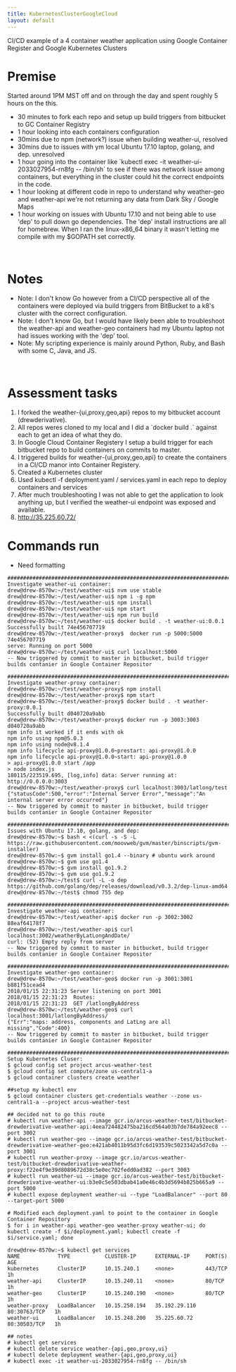 ```yaml
---
title: KubernetesClusterGoogleCloud
layout: default
---
```


CI/CD example of a 4 container weather application using Google
Container Register and Google Kubernetes Clusters

Premise
=======

Started around 1PM MST off and on through the day and spent roughly 5
hours on the this.

-   30 minutes to fork each repo and setup up build triggers from
    bitbucket to GC Container Registry
-   1 hour looking into each containers configuration
-   30mins due to npm (network?) issue when building weather-ui,
    resolved
-   30mins due to issues with ym local Ubuntu 17.10 laptop, golang, and
    dep. unresolved
-   1 hour going into the container like \`kubectl exec -it
    weather-ui-2033027954-rn8fg -- /bin/sh\` to see if there was network
    issue among containers, but everything in the cluster could hit the
    correct endpoints in the code.
-   1 hour looking at different code in repo to understand why
    weather-geo and weather-api we're not returning any data from Dark
    Sky / Google Maps
-   1 hour working on issues with Ubuntu 17.10 and not being able to use
    'dep' to pull down go dependencies. The 'dep' install instructions
    are all for homebrew. When I ran the linux-x86\_64 binary it wasn't
    letting me compile with my $GOPATH set correctly.

 

Notes
=====

-   Note: I don't know Go however from a CI/CD perspective all of the
    containers were deployed via build triggers from BitBucket to a k8's
    cluster with the correct configuration.
-   Note: I don't know Go, but I would have likely been able to
    troubleshoot the weather-api and weather-geo containers had my
    Ubuntu laptop not had issues working with the 'dep' tool.
-   Note: My scripting experience is mainly around Python, Ruby, and
    Bash with some C, Java, and JS.

 

Assessment tasks
================

1.  I forked the weather-{ui,proxy,geo,api} repos to my bitbucket
    account (drewderivative).
2.  All repos weres cloned to my local and I did a \`docker build .\`
    against each to get an idea of what they do.
3.  In Google Cloud Container Registery I setup a build trigger for each
    bitbucket repo to build containers on commits to master.
4.  I triggered builds for weather-{ui,proxy,geo,api} to create the
    containers in a CI/CD manor into Container Registery.
5.  Created a Kubernetes cluster
6.  Used kubectl -f deployment.yaml / services.yaml in each repo to
    deploy containers and services
7.  After much troubleshooting I was not able to get the application to
    look anything up, but I verified the weather-ui endpoint was exposed
    and available. 
8.  <http://35.225.60.72/>

Commands run
============

-   Need formatting

<!-- -->

    ############################################################################
    Investigate weather-ui container:
    drew@drew-8570w:~/test/weather-ui$ nvm use stable
    drew@drew-8570w:~/test/weather-ui$ npm i -g npm
    drew@drew-8570w:~/test/weather-ui$ npm install
    drew@drew-8570w:~/test/weather-ui$ npm start
    drew@drew-8570w:~/test/weather-ui$ npm run build
    drew@drew-8570w:~/test/weather-ui$ docker build . -t weather-ui:0.0.1
    Successfully built 74e456707719
    drew@drew-8570w:~/test/weather-proxy$  docker run -p 5000:5000 74e456707719
    serve: Running on port 5000
    drew@drew-8570w:~/test/weather-ui$ curl localhost:5000
    -- Now triggered by commit to master in bitbucket, build trigger builds contanier in Google Container Repositor

    ############################################################################
    Investigate weather-proxy container:
    drew@drew-8570w:~/test/weather-proxy$ npm install
    drew@drew-8570w:~/test/weather-proxy$ npm start
    drew@drew-8570w:~/test/weather-proxy$ docker build . -t weather-proxy:0.0.1
    Successfully built d040720a9abb
    drew@drew-8570w:~/test/weather-proxy$ docker run -p 3003:3003 d040720a9abb
    npm info it worked if it ends with ok
    npm info using npm@5.0.3
    npm info using node@v8.1.4
    npm info lifecycle api-proxy@1.0.0~prestart: api-proxy@1.0.0
    npm info lifecycle api-proxy@1.0.0~start: api-proxy@1.0.0
    > api-proxy@1.0.0 start /app
    > node index.js
    180115/223519.695, [log,info] data: Server running at: http://0.0.0.0:3003
    drew@drew-8570w:~/test/weather-proxy$ curl localhost:3003/latlong/test
    {"statusCode":500,"error":"Internal Server Error","message":"An internal server error occurred"}
    -- Now triggered by commit to master in bitbucket, build trigger builds contanier in Google Container Repositor

    ############################################################################
    Issues with Ubuntu 17.10, golang, and dep:
    drew@drew-8570w:~$ bash < <(curl -s -S -L https://raw.githubusercontent.com/moovweb/gvm/master/binscripts/gvm-installer)
    drew@drew-8570w:~$ gvm install go1.4 --binary # ubuntu work around
    drew@drew-8570w:~$ gvm use go1.4 
    drew@drew-8570w:~$ gvm install go1.9.2
    drew@drew-8570w:~$ gvm use go1.9.2
    drew@drew-8570w:~/test$ curl -L -o dep https://github.com/golang/dep/releases/download/v0.3.2/dep-linux-amd64
    drew@drew-8570w:~/test$ chmod 755 dep

    ############################################################################
    Investigate weather-api container:
    drew@drew-8570w:~/test/weather-api$ docker run -p 3002:3002 88eaf64178f7
    drew@drew-8570w:~/test/weather-api$ curl localhost:3002/weatherByLatLongAndDate/
    curl: (52) Empty reply from server
    -- Now triggered by commit to master in bitbucket, build trigger builds contanier in Google Container Repositor

    ############################################################################
    Investigate weather-geo container:
    drew@drew-8570w:~/test/weather-geo$ docker run -p 3001:3001 b881f51cead4
    2018/01/15 22:31:23 Server listening on port 3001
    2018/01/15 22:31:23  Routes:
    2018/01/15 22:31:23  GET /latlongByAddress
    drew@drew-8570w:~/test/weather-geo$ curl localhost:3001/latlongByAddress/
    {"Err":"maps: address, components and LatLng are all missing","Code":400}
    -- Now triggered by commit to master in bitbucket, build trigger builds contanier in Google Container Repositor

    ############################################################################
    Setup Kubernetes Cluser:
    $ gcloud config set project arcus-weather-test
    $ gcloud config set compute/zone us-central1-a
    $ gcloud container clusters create weather

    ##setup my kubectl env
    $ gcloud container clusters get-credentials weather --zone us-central1-a --project arcus-weather-test

    ## decided not to go this route
    # kubectl run weather-api --image gcr.io/arcus-weather-test/bitbucket-drewderivative-weather-api:4eea724482475ba216cd564a03b7de784a92eec8 --port 3002
    # kubectl run weather-geo --image gcr.io/arcus-weather-test/bitbucket-drewderivative-weather-geo:e421ab4011b95d3fc6d193539c5023342a5d7c0a --port 3001
    # kubectl run weather-proxy --image gcr.io/arcus-weather-test/bitbucket-drewderivative-weather-proxy:f22e4f9e39d8089672d38c5e0ec702fedd0ad382 --port 3003
    # kubectl run weather-ui --image gcr.io/arcus-weather-test/bitbucket-drewderivative-weather-ui:b3e0c5e503dbab41a0e46c4b3d5694b825b665a9 --port 5000
    # kubectl expose deployment weather-ui --type "LoadBalancer" --port 80 --target-port 5000

    # Modified each deployment.yaml to point to the container in Google Container Repository
    $ for i in weather-api weather-geo weather-proxy weather-ui; do kubectl create -f $i/deployment.yaml; kubectl create -f $i/service.yaml; done

    drew@drew-8570w:~$ kubectl get services
    NAME            TYPE           CLUSTER-IP      EXTERNAL-IP     PORT(S)        AGE
    kubernetes      ClusterIP      10.15.240.1     <none>          443/TCP        1h
    weather-api     ClusterIP      10.15.240.11    <none>          80/TCP         1h
    weather-geo     ClusterIP      10.15.240.190   <none>          80/TCP         1h
    weather-proxy   LoadBalancer   10.15.250.194   35.192.29.110   80:30763/TCP   1h
    weather-ui      LoadBalancer   10.15.248.200   35.225.60.72    80:30503/TCP   1h

    ## notes
    # kubectl get services
    # kubectl delete service weather-{api,geo,proxy,ui}
    # kubectl delete deployment weather-{api,geo,proxy,ui}
    # kubectl exec -it weather-ui-2033027954-rn8fg -- /bin/sh
